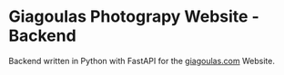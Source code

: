 # Giagoulas Photograpy Website - Backend

Backend written in Python with FastAPI for the [giagoulas.com](https://giagoulas.com) Website.
